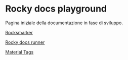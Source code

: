 <!--vale off-->
# Rocky docs playground

Pagina iniziale della documentazione in fase di sviluppo.

[Rocksmarker](rocksmarker/index.md)

[Rocky docs runner](rocksmarker/index.md)

[Material Tags](material/index.md)

